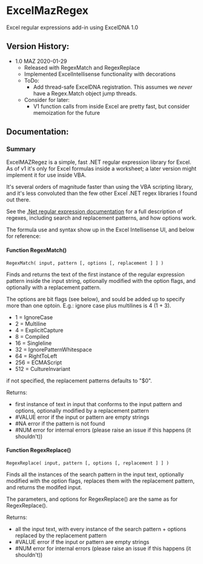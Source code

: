 # ExcelMazRegex
 Excel regular expressions add-in using ExcelDNA 1.0

 ## Version History:
 - 1.0 MAZ 2020-01-29
   - Released with RegexMatch and RegexReplace
   - Implemented ExcelIntellisense functionality with decorations
   - ToDo: 
     - Add thread-safe ExcelDNA registration. This assumes we *never* have a Regex.Match object jump threads.
   - Consider for later: 
     - V1 function calls from inside Excel are pretty fast, but consider memoization for the future

## Documentation:
### Summary
ExcelMAZRegez is a simple, fast .NET regular expression library for Excel. 
As of v1 it's only for Excel formulas inside a worksheet; a later version might implement it for use inside VBA.

It's several orders of magnitude faster than using the VBA scripting library, and it's less convoluted than the few other Excel .NET regex libraries I found out there.

See the [.Net regular expression documentation](https://docs.microsoft.com/en-us/dotnet/standard/base-types/regular-expressions) for a full description of regexes, 
including search and replacement patterns, and how options work.


The formula use and syntax show up in the Excel Intellisense UI, and below for reference:

#### Function RegexMatch()
`RegexMatch( input, pattern [, options [, replacement ] ] )`

Finds and returns the text of the first instance of the regular expression pattern inside the input string, optionally modified with the option flags, and optionally with a replacement pattern.

The options are bit flags (see below), and sould be added up to specify more than one optoin. E.g.: ignore case plus multilines is 4 (1 + 3).
* 1 = IgnoreCase
* 2 = Multiline
* 4 = ExplicitCapture
* 8 = Compiled
* 16 = Singleline
* 32 = IgnorePatternWhitespace
* 64 = RightToLeft
* 256 = ECMAScript
* 512 = CultureInvariant

if not specified, the replacement patterns defaults to "$0".

Returns:
* first instance of text in input that conforms to the input pattern and options, optionally modified by a replacement pattern
* #VALUE error if the input or pattern are empty strings
* #NA error if the pattern is not found
* #NUM error for internal errors (please raise an issue if this happens (it shouldn't))


#### Function RegexReplace()
`RegexReplace( input, pattern [, options [, replacement ] ] )`

Finds all the instances of the search pattern in the input text, optionally modified with the option flags, replaces them with the replacement pattern, and returns the modifed input.

The parameters, and options for RegexReplace() are the same as for RegexReplace().

Returns:
* all the input text, with every instance of the search pattern + options replaced by the replacement pattern
* #VALUE error if the input or pattern are empty strings
* #NUM error for internal errors (please raise an issue if this happens (it shouldn't))
